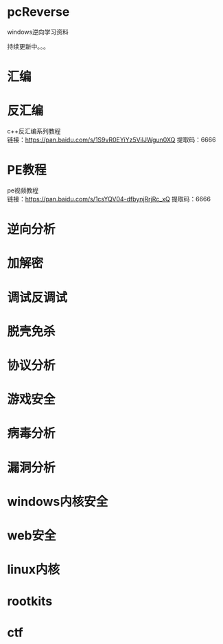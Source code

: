 # pcReverse
windows逆向学习资料

持续更新中。。。



# 汇编

# 反汇编  
c++反汇编系列教程  
链接：https://pan.baidu.com/s/1S9vR0EYiYz5VilJWgun0XQ 
提取码：6666 


# PE教程
pe视频教程  
链接：https://pan.baidu.com/s/1csYQV04-dfbynjRrjRc_xQ 
提取码：6666 

# 逆向分析

# 加解密

# 调试反调试

# 脱壳免杀

# 协议分析

# 游戏安全

# 病毒分析

# 漏洞分析

# windows内核安全

# web安全

# linux内核

# rootkits

# ctf
